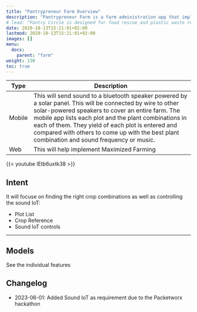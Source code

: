 ```yaml
---
title: "Pantrypreneur Farm Overview"
description: "Pantrypreneur Farm is a farm administration app that implements Maximized Farming"
# lead: "Pantry Circle is designed for food rescue and plastic waste recycling"
date: 2020-10-13T15:21:01+02:00
lastmod: 2020-10-13T15:21:01+02:00
images: []
menu:
  docs:
    parent: "farm"
weight: 130
toc: true
---
```





Type | Description 
--- | ---
Mobile  | This will send sound to a bluetooth speaker powered by a solar panel. This will be connected by wire to other solar-powered speakers to cover an entire farm. The mobile app lists each plot and the plant combinations in each of them. They yield of each plot is entered and compared with others to come up with the best plant combination and sound frequency or music.
Web | This  will help implement Maximized Farming

{{< youtube IEtb6uxtk38 >}}


## Intent

It will focuse on finding the right crop combinations as well as controlling the sound IoT:

- Plot List
- Crop Reference
- Sound IoT controls

---

## Models

See the individual features

## Changelog

- 2023-06-01: Added Sound IoT as requirement due to the Packetworx hackathon
